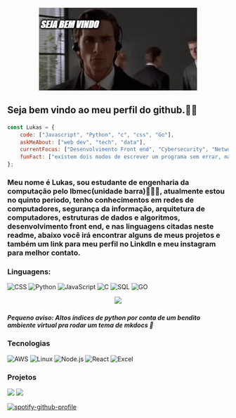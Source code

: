 <p align="center">
  <img src="https://github.com/lukasdsouza/lukasdsouza/blob/main/gif_git.gif" />
</p>

## Seja bem vindo ao meu perfil do github.👾🤖

```javascript
const Lukas = {
    code: ["Javascript", "Python", "c", "css", "Go"],
    askMeAbout: ["web dev", "tech", "data"],
    currentFocus: ["Desenvolvimento Front end", "Cybersecurity", "Networks"],
    funFact: ["existem dois modos de escrever um programa sem errar, mas só o terceiro modo está correto"],
};
```
### Meu nome é Lukas, sou estudante de engenharia da computação pelo Ibmec(unidade barra)👨🏻‍💻, atualmente estou no quinto periodo, tenho conhecimentos em redes de computadores, segurança da informação, arquitetura de computadores, estruturas de dados e algoritmos, desenvolvimento front end, e nas linguagens citadas neste readme, abaixo você irá encontrar alguns de meus projetos e também um link para meu perfil no LinkdIn e meu instagram para melhor contato.

### Linguagens:

![CSS](https://img.shields.io/badge/CSS3-1572B6?style=for-the-badge&logo=css3&logoColor=white)
![Python](https://img.shields.io/badge/Python-14354C?style=for-the-badge&logo=python&logoColor=white)
![JavaScript](https://img.shields.io/badge/JavaScript-F7DF1E?style=for-the-badge&logo=javascript&logoColor=black)
![C](https://img.shields.io/badge/C-00599C?style=for-the-badge&logo=c&logoColor=white)
![SQL](https://img.shields.io/badge/MySQL-00000F?style=for-the-badge&logo=mysql&logoColor=white)
![GO](https://img.shields.io/badge/Go-00ADD8?style=for-the-badge&logo=go&logoColor=white)

<div align="center">
<!--   <a href="https://github.com/alvesskaio"> -->
<!--   <img height="180em" src="https://github-readme-stats.vercel.app/api?username=alvesskaio&show_icons=true&theme=dark&include_all_commits=true&count_private=true"/> -->
  <img height="180em" src="https://github-readme-stats.vercel.app/api/top-langs/?username=lukasdsouza&layout=compact&langs_count=7&theme=dark"/>
</div>

##### Pequeno aviso: Altos índices de python por conta de um bendito ambiente virtual pra rodar um tema de mkdocs 🤣

### Tecnologias

![AWS](https://img.shields.io/badge/-AWS-000?&logo=Amazon-AWS&logoColor=F90)
![Linux](https://img.shields.io/badge/-Linux-000?&logo=Linux)
![Node.js](https://img.shields.io/badge/-Node.js-000?&logo=node.js)
![React](https://img.shields.io/badge/-React-000?&logo=React)
![Excel](https://img.shields.io/badge/Microsoft_Excel-217346?style=for-the-badge&logo=microsoft-excel&logoColor=white)

### Projetos

[![](https://img.shields.io/badge/-🚀%20Projeto%20front_end-000)](https://lukasdsouza.github.io/proj_front_end/)
[![](https://img.shields.io/badge/-🚀%20Projeto%20Elenco_Botafogo-000)](https://lukasdsouza.github.io/ap2_dev_web/)


[![spotify-github-profile](https://spotify-github-profile.kittinanx.com/api/view?uid=h6wblamis6ga1fumqffw2dnzv&cover_image=true&theme=default&show_offline=false&background_color=121212&interchange=false)](https://github.com/kittinan/spotify-github-profile)

